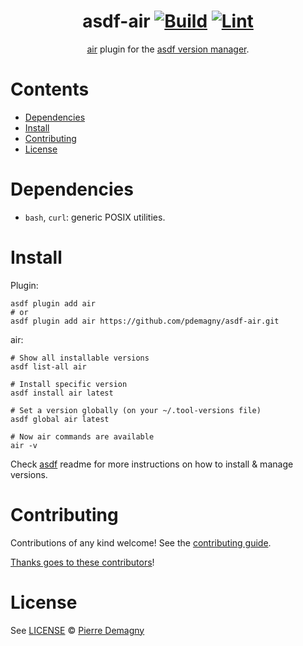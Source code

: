 <div align="center">

# asdf-air [![Build](https://github.com/pdemagny/asdf-air/actions/workflows/build.yml/badge.svg)](https://github.com/pdemagny/asdf-air/actions/workflows/build.yml) [![Lint](https://github.com/pdemagny/asdf-air/actions/workflows/lint.yml/badge.svg)](https://github.com/pdemagny/asdf-air/actions/workflows/lint.yml)


[air](https://github.com/cosmtrek/air) plugin for the [asdf version manager](https://asdf-vm.com).

</div>

# Contents

- [Dependencies](#dependencies)
- [Install](#install)
- [Contributing](#contributing)
- [License](#license)

# Dependencies

- `bash`, `curl`: generic POSIX utilities.

# Install

Plugin:

```shell
asdf plugin add air
# or
asdf plugin add air https://github.com/pdemagny/asdf-air.git
```

air:

```shell
# Show all installable versions
asdf list-all air

# Install specific version
asdf install air latest

# Set a version globally (on your ~/.tool-versions file)
asdf global air latest

# Now air commands are available
air -v
```

Check [asdf](https://github.com/asdf-vm/asdf) readme for more instructions on how to
install & manage versions.

# Contributing

Contributions of any kind welcome! See the [contributing guide](contributing.md).

[Thanks goes to these contributors](https://github.com/pdemagny/asdf-air/graphs/contributors)!

# License

See [LICENSE](LICENSE) © [Pierre Demagny](https://github.com/pdemagny/)
